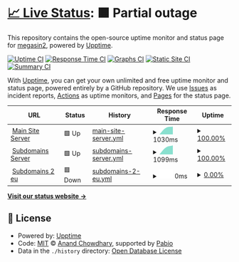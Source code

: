 # [📈 Live Status](https://demo.upptime.js.org): <!--live status--> **🟧 Partial outage**

This repository contains the open-source uptime monitor and status page for [megasin2](https://demo.upptime.js.org), powered by [Upptime](https://github.com/upptime/upptime).

[![Uptime CI](https://github.com/megasin2/statustracker/workflows/Uptime%20CI/badge.svg)](https://github.com/megasin2/statustracker/actions?query=workflow%3A%22Uptime+CI%22)
[![Response Time CI](https://github.com/megasin2/statustracker/workflows/Response%20Time%20CI/badge.svg)](https://github.com/megasin2/statustracker/actions?query=workflow%3A%22Response+Time+CI%22)
[![Graphs CI](https://github.com/megasin2/statustracker/workflows/Graphs%20CI/badge.svg)](https://github.com/megasin2/statustracker/actions?query=workflow%3A%22Graphs+CI%22)
[![Static Site CI](https://github.com/megasin2/statustracker/workflows/Static%20Site%20CI/badge.svg)](https://github.com/megasin2/statustracker/actions?query=workflow%3A%22Static+Site+CI%22)
[![Summary CI](https://github.com/megasin2/statustracker/workflows/Summary%20CI/badge.svg)](https://github.com/megasin2/statustracker/actions?query=workflow%3A%22Summary+CI%22)

With [Upptime](https://upptime.js.org), you can get your own unlimited and free uptime monitor and status page, powered entirely by a GitHub repository. We use [Issues](https://github.com/megasin2/statustracker/issues) as incident reports, [Actions](https://github.com/megasin2/statustracker/actions) as uptime monitors, and [Pages](https://demo.upptime.js.org) for the status page.

<!--start: status pages-->
<!-- This summary is generated by Upptime (https://github.com/upptime/upptime) -->
<!-- Do not edit this manually, your changes will be overwritten -->
<!-- prettier-ignore -->
| URL | Status | History | Response Time | Uptime |
| --- | ------ | ------- | ------------- | ------ |
| <img alt="" src="https://icons.duckduckgo.com/ip3/1hd.buzz.ico" height="13"> [Main Site Server](https://1hd.buzz) | 🟩 Up | [main-site-server.yml](https://github.com/megasin2/statustracker/commits/HEAD/history/main-site-server.yml) | <details><summary><img alt="Response time graph" src="./graphs/main-site-server/response-time-week.png" height="20"> 1030ms</summary><br><a href="https://status.1hd.buzz/history/main-site-server"><img alt="Response time 1030" src="https://img.shields.io/endpoint?url=https%3A%2F%2Fraw.githubusercontent.com%2Fmegasin2%2Fstatustracker%2FHEAD%2Fapi%2Fmain-site-server%2Fresponse-time.json"></a><br><a href="https://status.1hd.buzz/history/main-site-server"><img alt="24-hour response time 1030" src="https://img.shields.io/endpoint?url=https%3A%2F%2Fraw.githubusercontent.com%2Fmegasin2%2Fstatustracker%2FHEAD%2Fapi%2Fmain-site-server%2Fresponse-time-day.json"></a><br><a href="https://status.1hd.buzz/history/main-site-server"><img alt="7-day response time 1030" src="https://img.shields.io/endpoint?url=https%3A%2F%2Fraw.githubusercontent.com%2Fmegasin2%2Fstatustracker%2FHEAD%2Fapi%2Fmain-site-server%2Fresponse-time-week.json"></a><br><a href="https://status.1hd.buzz/history/main-site-server"><img alt="30-day response time 1030" src="https://img.shields.io/endpoint?url=https%3A%2F%2Fraw.githubusercontent.com%2Fmegasin2%2Fstatustracker%2FHEAD%2Fapi%2Fmain-site-server%2Fresponse-time-month.json"></a><br><a href="https://status.1hd.buzz/history/main-site-server"><img alt="1-year response time 1030" src="https://img.shields.io/endpoint?url=https%3A%2F%2Fraw.githubusercontent.com%2Fmegasin2%2Fstatustracker%2FHEAD%2Fapi%2Fmain-site-server%2Fresponse-time-year.json"></a></details> | <details><summary><a href="https://status.1hd.buzz/history/main-site-server">100.00%</a></summary><a href="https://status.1hd.buzz/history/main-site-server"><img alt="All-time uptime 100.00%" src="https://img.shields.io/endpoint?url=https%3A%2F%2Fraw.githubusercontent.com%2Fmegasin2%2Fstatustracker%2FHEAD%2Fapi%2Fmain-site-server%2Fuptime.json"></a><br><a href="https://status.1hd.buzz/history/main-site-server"><img alt="24-hour uptime 100.00%" src="https://img.shields.io/endpoint?url=https%3A%2F%2Fraw.githubusercontent.com%2Fmegasin2%2Fstatustracker%2FHEAD%2Fapi%2Fmain-site-server%2Fuptime-day.json"></a><br><a href="https://status.1hd.buzz/history/main-site-server"><img alt="7-day uptime 100.00%" src="https://img.shields.io/endpoint?url=https%3A%2F%2Fraw.githubusercontent.com%2Fmegasin2%2Fstatustracker%2FHEAD%2Fapi%2Fmain-site-server%2Fuptime-week.json"></a><br><a href="https://status.1hd.buzz/history/main-site-server"><img alt="30-day uptime 100.00%" src="https://img.shields.io/endpoint?url=https%3A%2F%2Fraw.githubusercontent.com%2Fmegasin2%2Fstatustracker%2FHEAD%2Fapi%2Fmain-site-server%2Fuptime-month.json"></a><br><a href="https://status.1hd.buzz/history/main-site-server"><img alt="1-year uptime 100.00%" src="https://img.shields.io/endpoint?url=https%3A%2F%2Fraw.githubusercontent.com%2Fmegasin2%2Fstatustracker%2FHEAD%2Fapi%2Fmain-site-server%2Fuptime-year.json"></a></details>
| <img alt="" src="https://icons.duckduckgo.com/ip3/doo.1hd.buzz.ico" height="13"> [Subdomains Server](https://doo.1hd.buzz) | 🟩 Up | [subdomains-server.yml](https://github.com/megasin2/statustracker/commits/HEAD/history/subdomains-server.yml) | <details><summary><img alt="Response time graph" src="./graphs/subdomains-server/response-time-week.png" height="20"> 1099ms</summary><br><a href="https://status.1hd.buzz/history/subdomains-server"><img alt="Response time 1099" src="https://img.shields.io/endpoint?url=https%3A%2F%2Fraw.githubusercontent.com%2Fmegasin2%2Fstatustracker%2FHEAD%2Fapi%2Fsubdomains-server%2Fresponse-time.json"></a><br><a href="https://status.1hd.buzz/history/subdomains-server"><img alt="24-hour response time 1099" src="https://img.shields.io/endpoint?url=https%3A%2F%2Fraw.githubusercontent.com%2Fmegasin2%2Fstatustracker%2FHEAD%2Fapi%2Fsubdomains-server%2Fresponse-time-day.json"></a><br><a href="https://status.1hd.buzz/history/subdomains-server"><img alt="7-day response time 1099" src="https://img.shields.io/endpoint?url=https%3A%2F%2Fraw.githubusercontent.com%2Fmegasin2%2Fstatustracker%2FHEAD%2Fapi%2Fsubdomains-server%2Fresponse-time-week.json"></a><br><a href="https://status.1hd.buzz/history/subdomains-server"><img alt="30-day response time 1099" src="https://img.shields.io/endpoint?url=https%3A%2F%2Fraw.githubusercontent.com%2Fmegasin2%2Fstatustracker%2FHEAD%2Fapi%2Fsubdomains-server%2Fresponse-time-month.json"></a><br><a href="https://status.1hd.buzz/history/subdomains-server"><img alt="1-year response time 1099" src="https://img.shields.io/endpoint?url=https%3A%2F%2Fraw.githubusercontent.com%2Fmegasin2%2Fstatustracker%2FHEAD%2Fapi%2Fsubdomains-server%2Fresponse-time-year.json"></a></details> | <details><summary><a href="https://status.1hd.buzz/history/subdomains-server">100.00%</a></summary><a href="https://status.1hd.buzz/history/subdomains-server"><img alt="All-time uptime 100.00%" src="https://img.shields.io/endpoint?url=https%3A%2F%2Fraw.githubusercontent.com%2Fmegasin2%2Fstatustracker%2FHEAD%2Fapi%2Fsubdomains-server%2Fuptime.json"></a><br><a href="https://status.1hd.buzz/history/subdomains-server"><img alt="24-hour uptime 100.00%" src="https://img.shields.io/endpoint?url=https%3A%2F%2Fraw.githubusercontent.com%2Fmegasin2%2Fstatustracker%2FHEAD%2Fapi%2Fsubdomains-server%2Fuptime-day.json"></a><br><a href="https://status.1hd.buzz/history/subdomains-server"><img alt="7-day uptime 100.00%" src="https://img.shields.io/endpoint?url=https%3A%2F%2Fraw.githubusercontent.com%2Fmegasin2%2Fstatustracker%2FHEAD%2Fapi%2Fsubdomains-server%2Fuptime-week.json"></a><br><a href="https://status.1hd.buzz/history/subdomains-server"><img alt="30-day uptime 100.00%" src="https://img.shields.io/endpoint?url=https%3A%2F%2Fraw.githubusercontent.com%2Fmegasin2%2Fstatustracker%2FHEAD%2Fapi%2Fsubdomains-server%2Fuptime-month.json"></a><br><a href="https://status.1hd.buzz/history/subdomains-server"><img alt="1-year uptime 100.00%" src="https://img.shields.io/endpoint?url=https%3A%2F%2Fraw.githubusercontent.com%2Fmegasin2%2Fstatustracker%2FHEAD%2Fapi%2Fsubdomains-server%2Fuptime-year.json"></a></details>
| <img alt="" src="https://icons.duckduckgo.com/ip3/bollyfree.eu.org.ico" height="13"> [Subdomains 2 eu](https://bollyfree.eu.org) | 🟥 Down | [subdomains-2-eu.yml](https://github.com/megasin2/statustracker/commits/HEAD/history/subdomains-2-eu.yml) | <details><summary><img alt="Response time graph" src="./graphs/subdomains-2-eu/response-time-week.png" height="20"> 0ms</summary><br><a href="https://status.1hd.buzz/history/subdomains-2-eu"><img alt="Response time 0" src="https://img.shields.io/endpoint?url=https%3A%2F%2Fraw.githubusercontent.com%2Fmegasin2%2Fstatustracker%2FHEAD%2Fapi%2Fsubdomains-2-eu%2Fresponse-time.json"></a><br><a href="https://status.1hd.buzz/history/subdomains-2-eu"><img alt="24-hour response time 0" src="https://img.shields.io/endpoint?url=https%3A%2F%2Fraw.githubusercontent.com%2Fmegasin2%2Fstatustracker%2FHEAD%2Fapi%2Fsubdomains-2-eu%2Fresponse-time-day.json"></a><br><a href="https://status.1hd.buzz/history/subdomains-2-eu"><img alt="7-day response time 0" src="https://img.shields.io/endpoint?url=https%3A%2F%2Fraw.githubusercontent.com%2Fmegasin2%2Fstatustracker%2FHEAD%2Fapi%2Fsubdomains-2-eu%2Fresponse-time-week.json"></a><br><a href="https://status.1hd.buzz/history/subdomains-2-eu"><img alt="30-day response time 0" src="https://img.shields.io/endpoint?url=https%3A%2F%2Fraw.githubusercontent.com%2Fmegasin2%2Fstatustracker%2FHEAD%2Fapi%2Fsubdomains-2-eu%2Fresponse-time-month.json"></a><br><a href="https://status.1hd.buzz/history/subdomains-2-eu"><img alt="1-year response time 0" src="https://img.shields.io/endpoint?url=https%3A%2F%2Fraw.githubusercontent.com%2Fmegasin2%2Fstatustracker%2FHEAD%2Fapi%2Fsubdomains-2-eu%2Fresponse-time-year.json"></a></details> | <details><summary><a href="https://status.1hd.buzz/history/subdomains-2-eu">0.00%</a></summary><a href="https://status.1hd.buzz/history/subdomains-2-eu"><img alt="All-time uptime 0.00%" src="https://img.shields.io/endpoint?url=https%3A%2F%2Fraw.githubusercontent.com%2Fmegasin2%2Fstatustracker%2FHEAD%2Fapi%2Fsubdomains-2-eu%2Fuptime.json"></a><br><a href="https://status.1hd.buzz/history/subdomains-2-eu"><img alt="24-hour uptime 0.00%" src="https://img.shields.io/endpoint?url=https%3A%2F%2Fraw.githubusercontent.com%2Fmegasin2%2Fstatustracker%2FHEAD%2Fapi%2Fsubdomains-2-eu%2Fuptime-day.json"></a><br><a href="https://status.1hd.buzz/history/subdomains-2-eu"><img alt="7-day uptime 0.00%" src="https://img.shields.io/endpoint?url=https%3A%2F%2Fraw.githubusercontent.com%2Fmegasin2%2Fstatustracker%2FHEAD%2Fapi%2Fsubdomains-2-eu%2Fuptime-week.json"></a><br><a href="https://status.1hd.buzz/history/subdomains-2-eu"><img alt="30-day uptime 0.00%" src="https://img.shields.io/endpoint?url=https%3A%2F%2Fraw.githubusercontent.com%2Fmegasin2%2Fstatustracker%2FHEAD%2Fapi%2Fsubdomains-2-eu%2Fuptime-month.json"></a><br><a href="https://status.1hd.buzz/history/subdomains-2-eu"><img alt="1-year uptime 0.00%" src="https://img.shields.io/endpoint?url=https%3A%2F%2Fraw.githubusercontent.com%2Fmegasin2%2Fstatustracker%2FHEAD%2Fapi%2Fsubdomains-2-eu%2Fuptime-year.json"></a></details>

<!--end: status pages-->

[**Visit our status website →**](https://demo.upptime.js.org)

## 📄 License

- Powered by: [Upptime](https://github.com/upptime/upptime)
- Code: [MIT](./LICENSE) © [Anand Chowdhary](https://anandchowdhary.com), supported by [Pabio](https://pabio.com)
- Data in the `./history` directory: [Open Database License](https://opendatacommons.org/licenses/odbl/1-0/)
